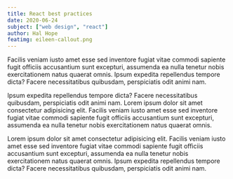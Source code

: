 ```yaml
---
title: React best practices
date: 2020-06-24
subject: ["web design", "react"]
author: Hal Hope
featimg: eileen-callout.png
---
```


Facilis veniam iusto amet esse sed inventore fugiat vitae commodi sapiente fugit officiis accusantium sunt excepturi, assumenda ea nulla tenetur nobis exercitationem natus quaerat omnis. Ipsum expedita repellendus tempore dicta? Facere necessitatibus quibusdam, perspiciatis odit animi nam.

Ipsum expedita repellendus tempore dicta? Facere necessitatibus quibusdam, perspiciatis odit animi nam. Lorem ipsum dolor sit amet consectetur adipisicing elit. Facilis veniam iusto amet esse sed inventore fugiat vitae commodi sapiente fugit officiis accusantium sunt excepturi, assumenda ea nulla tenetur nobis exercitationem natus quaerat omnis.

Lorem ipsum dolor sit amet consectetur adipisicing elit. Facilis veniam iusto amet esse sed inventore fugiat vitae commodi sapiente fugit officiis accusantium sunt excepturi, assumenda ea nulla tenetur nobis exercitationem natus quaerat omnis. Ipsum expedita repellendus tempore dicta? Facere necessitatibus quibusdam, perspiciatis odit animi nam.
